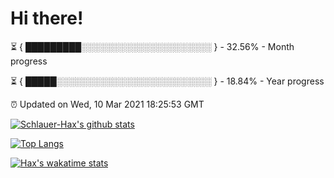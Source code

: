 # Hi there!

⏳ { █████████░░░░░░░░░░░░░░░░░░░░░ } - 32.56% - Month progress

⏳ { █████░░░░░░░░░░░░░░░░░░░░░░░░░ } - 18.84% - Year progress

⏰ Updated on Wed, 10 Mar 2021 18:25:53 GMT


[![Schlauer-Hax's github stats](https://github-readme-stats.vercel.app/api?username=Schlauer-Hax&show_icons=true&theme=dark&count_private=true)](https://github.com/Schlauer-Hax)


[![Top Langs](https://github-readme-stats.vercel.app/api/top-langs/?username=Schlauer-Hax&layout=compact&theme=dark)](https://github.com/Schlauer-Hax?tab=repositories)


[![Hax's wakatime stats](https://github-readme-stats.vercel.app/api/wakatime?username=Hax&theme=dark)](https://wakatime.com/@Hax)

